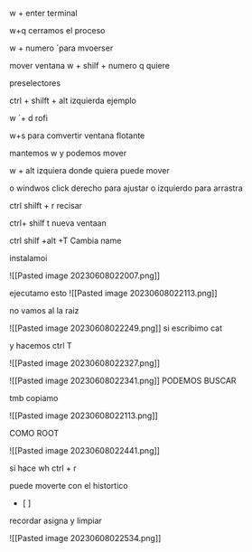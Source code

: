 

w + enter terminal

w+q cerramos el proceso



w  + numero ´para mvoerser

mover ventana w + shilf  + numero q quiere


preselectores

ctrl + shilft + alt izquierda ejemplo



w ´+ d rofi

w+s para comvertir ventana flotante

mantemos w y podemos mover


w + alt izquiera donde quiera puede mover

o windwos click derecho para ajustar 
o izquierdo para arrastra




ctrl shilft + r  recisar

ctrl+ shilf t nueva ventaan 


ctrl shilf +alt +T Cambia name


instalamoi

![[Pasted image 20230608022007.png]]


ejecutamo esto
![[Pasted image 20230608022113.png]]



no vamos al la raiz

![[Pasted image 20230608022249.png]]
si escribimo cat

y hacemos ctrl T






![[Pasted image 20230608022327.png]]





![[Pasted image 20230608022341.png]]
PODEMOS BUSCAR



tmb copiamo 


![[Pasted image 20230608022113.png]]





COMO ROOT

![[Pasted image 20230608022441.png]]

si hace wh ctrl + r 

puede moverte con el histortico
- [ ] 



recordar
asigna y limpiar

![[Pasted image 20230608022534.png]]











